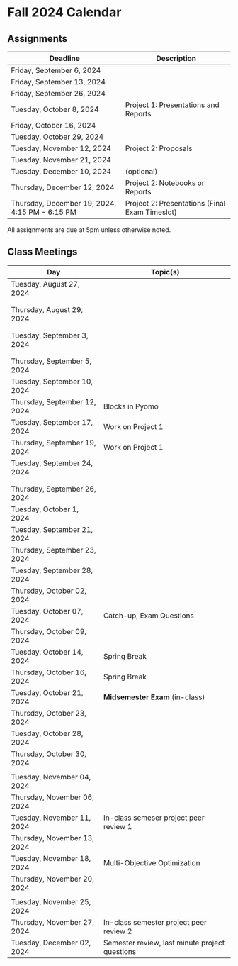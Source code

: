 # Fall 2024 Calendar

## Assignments

| Deadline   | Description |
| ----------- | ----------- |
| Friday, September 6, 2024 | [](../notebooks/assignments/Pyomo1.ipynb) |
| Friday, September  13, 2024 | [](../notebooks/assignments/Pyomo2.ipynb) |
| Friday, September 26, 2024 | [](../notebooks/assignments/Pyomo3.ipynb) | 
| Tuesday, October 8, 2024 | Project 1: Presentations and Reports | 
| Friday, October 16, 2024 | [](../notebooks/assignments/Algorithms1.ipynb) |
| Tuesday, October 29, 2024 | [](../notebooks/assignments/Algorithms2.ipynb) |
| Tuesday, November 12, 2024 | Project 2: Proposals |
| Tuesday, November 21, 2024 | [](../notebooks/assignments/Algorithms3.ipynb) |
| Tuesday, December 10, 2024 | [](../notebooks/assignments/Algorithms4.ipynb) (optional) |
| Thursday, December 12, 2024 | Project 2: Notebooks or Reports |
| Thursday, December 19, 2024, 4:15 PM - 6:15 PM | Project 2: Presentations (Final Exam Timeslot) |

All assignments are due at 5pm unless otherwise noted.

## Class Meetings

| Day     | Topic(s) |
| ----------- | ----------- |
| Tuesday, August 27, 2024 | [](../notebooks/1/Pyomo-Introduction.ipynb) |
| | [](../notebooks/1/Optimization-Modeling.ipynb) |
| | [](../notebooks/1/LP-NLP.ipynb) |
| Thursday, August 29, 2024 | [](../notebooks/1/Pyomo-Nuts-and-Bolts.ipynb) |
| | [](../notebooks/1/IP.ipynb) |
| | [](../notebooks/assignments/Pyomo1.ipynb) |
| Tuesday, September 3, 2024 |  |
| | [](../notebooks/2/Logical_Modeling_GDP.ipynb) |
| | [](../notebooks/2/Modeling_Disjunctions_Strip_Packing.ipynb) |
| Thursday, September 5, 2024 | [](../notebooks/3/PyomoDAE_example.ipynb) | 
| Tuesday, September 10, 2024 | [](../notebooks/4/SP.ipynb) |
| Thursday, September 12, 2024 | Blocks in Pyomo |
| Tuesday, September 17, 2024 | Work on Project 1 |
| Thursday, September 19, 2024 | Work on Project 1 |
| Tuesday, September 24, 2024 | [](../notebooks/3/DAE_background.ipynb) |
| | [](../notebooks/3/DAE_numeric_integration.ipynb) |
| | [](../notebooks/3/PyomoDAE_theory.ipynb) |
| Thursday, September 26, 2024 | [](../notebooks/6/Math-Primer.ipynb) |
| Tuesday, October 1, 2024 | [](../notebooks/6/Math-Primer-2.ipynb) |
| Tuesday, September 21, 2024 | [](../notebooks/6/Optimality.ipynb) | <- Left off here with edits
| Thursday, September 23, 2024 | [](../notebooks/6/Newton-Methods.ipynb) |
| Tuesday, September 28, 2024 | [](../notebooks/6/Quasi-Newton-Methods.ipynb) |
| Thursday, October 02, 2024 | [](../notebooks/6/Globalization.ipynb) |
| Tuesday, October 07, 2024 | Catch-up, Exam Questions |
| Thursday, October 09, 2024 | [](../notebooks/7/Convexity.ipynb) |
| Tuesday, October 14, 2024 | Spring Break |
| Thursday, October 16, 2024 | Spring Break |
| Tuesday, October 21, 2024 | **Midsemester Exam** (in-class) |
| Thursday, October 23, 2024 | [](../notebooks/7/Local-Optimality.ipynb) |
| Tuesday, October 28, 2024 | [](../notebooks/7/KKT-Multipliers.ipynb) |
| Thursday, October 30, 2024 | [](../notebooks/7/Constraint-Qualifications.ipynb) |
| | [](../notebooks/7/NLP-Diagnostics.ipynb) |
| Tuesday, November 04, 2024 | [](../notebooks/7/Second-Order.ipynb) |
| Thursday, November 06, 2024 | [](../notebooks/7/Interior-Point1.ipynb) |
| Tuesday, November 11, 2024 | In-class semeser project peer review 1 |
| Thursday, November 13, 2024 | [](../notebooks/7/Interior-Point2.ipynb) |
| Tuesday, November 18, 2024 | Multi-Objective Optimization |
| Thursday, November 20, 2024 | [](../notebooks/8/MILP.ipynb) |
| | [](../notebooks/8/MINLP-Algorithms.ipynb) |
| Tuesday, November 25, 2024 | [](../notebooks/8/Global-Opt.ipynb) |
| Thursday, November 27, 2024 | In-class semester project peer review 2 |
| Tuesday, December 02, 2024 | Semester review, last minute project questions |